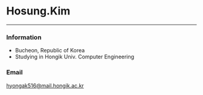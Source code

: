 # Hosung.Kim
***
### Information
* Bucheon, Republic of Korea
* Studying in Hongik Univ. Computer Engineering
### Email
<hyongak516@mail.hongik.ac.kr>
